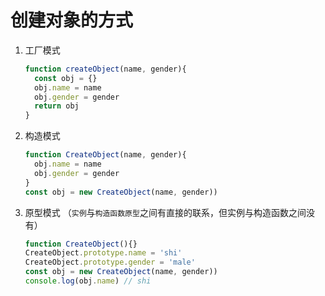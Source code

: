 # 创建对象的方式
1. 工厂模式
   ```js
   function createObject(name, gender){
     const obj = {}
     obj.name = name
     obj.gender = gender
     return obj
   }
   ```

2. 构造模式
   ```js
   function CreateObject(name, gender){
     obj.name = name
     obj.gender = gender
   }
   const obj = new CreateObject(name, gender))
   ```

3. 原型模式
  （`实例`与`构造函数原型`之间有直接的联系，但实例与构造函数之间没有）
   ```js
   function CreateObject(){}
   CreateObject.prototype.name = 'shi'
   CreateObject.prototype.gender = 'male'
   const obj = new CreateObject(name, gender))
   console.log(obj.name) // shi
   ```